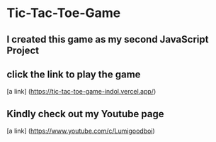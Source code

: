 # Tic-Tac-Toe-Game
## I created this game as my second JavaScript Project

## click the link to play the game 
[a link] (https://tic-tac-toe-game-indol.vercel.app/)

## Kindly check out my Youtube page 
[a link] (https://www.youtube.com/c/Lumigoodboi)
